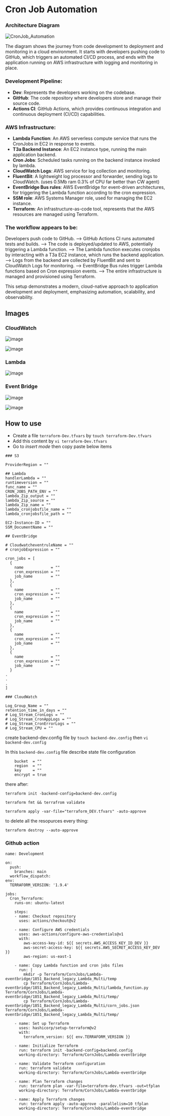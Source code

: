 # Cron Job Automation

### Architecture Diagram 
![CronJob_Automation](https://github.com/user-attachments/assets/8d5e0262-df71-49a2-a317-ce21d3ca9251)


The diagram shows the journey from code development to deployment and monitoring in a cloud environment. It starts with developers pushing code to GitHub, which triggers an automated CI/CD process, and ends with the application running on AWS infrastructure with logging and monitoring in place.



### Development Pipeline:

- **Dev**: Represents the developers working on the codebase.
- **GitHub**: The code repository where developers store and manage their source code.
- **Actions CI**: GitHub Actions, which provides continuous integration and continuous deployment (CI/CD) capabilities.

### AWS Infrastructure:

- **Lambda Function**: An AWS serverless compute service that runs the CronJobs in EC2 in response to events.
- **T3a Backend Instance**: An EC2 instance type, running the main application backend.
- **Cron Jobs**: Scheduled tasks running on the backend instance invoked by lambda.
- **CloudWatch Logs**: AWS service for log collection and monitoring.
- **FluentBit**: A lightweight log processor and forwarder, sending logs to CloudWatch. (uses 0.5Mb ram 0.3% of CPU far better than CW agent)
- **EventBridge Bus rules**: AWS EventBridge for event-driven architectures, for triggering the Lambda function according to the cron expression.
- **SSM role**: AWS Systems Manager role, used for managing the EC2 instance.
- **Terraform**: An infrastructure-as-code tool, represents that the AWS resources are managed using Terraform.


### The workflow appears to be:

Developers push code to GitHub. --> GitHub Actions CI runs automated tests and builds. --> The code is deployed/updated to AWS, potentially triggering a Lambda function.  --> The Lambda function executes cronjobs by interacting with a T3a EC2 instance, which runs the backend application. --> Logs from the backend are collected by FluentBit and sent to CloudWatch Logs for monitoring. --> EventBridge Bus rules trigger Lambda functions based on Cron expression events. --> The entire infrastructure is managed and provisioned using Terraform.



This setup demonstrates a modern, cloud-native approach to application development and deployment, emphasizing automation, scalability, and observability.


## Images 

### CloudWatch

![image](https://github.com/user-attachments/assets/53669976-6eaa-422a-b6d1-045349e35514)


![image](https://github.com/user-attachments/assets/e96b4f2f-c471-4a60-98c6-27a2aaa45504)


### Lambda 

![image](https://github.com/user-attachments/assets/e8bf50a9-54c1-464d-82af-b08ab2e36ce8)


### Event Bridge

![image](https://github.com/user-attachments/assets/5f637ae1-1c5a-466e-8d6e-2e27a64cdf32)


![image](https://github.com/user-attachments/assets/41228175-8e7e-4f2e-94ed-203194e71448)



## How to use 


- Create a file `terraform-Dev.tfvars` by  `touch terraform-Dev.tfvars`
- Add this content by `vi terraform-Dev.tfvars`
- Go to _insert mode_ then copy paste below items

~~~
### S3

ProviderRegion = ""

## Lambda
handlerLambda = ""
runtimeversion = ""
func_name = ""
CRON_JOBS_PATH_ENV = ""
lambda_Zip_output = ""
lambda_Zip_source = ""
lambda_Zip_name = ""
lambda_cronjobsfile_name = ""
lambda_cronjobsfile_path = ""

EC2-Instance-ID = ""
SSM_DocumentName = ""

## EventBridge

# CloudwatcheventruleName = ""
# cronjobExpression = ""

cron_jobs = [
  {
    name            = ""
    cron_expression = ""
    job_name        = ""
  },
  {
    name            = ""
    cron_expression = ""
    job_name        = ""
  },
  {
    name            = ""
    cron_expression = ""
    job_name        = ""
  },
  {
    name            = ""
    cron_expression = ""
    job_name        = ""
  },
  {
    name            = ""
    cron_expression = ""
    job_name        = ""
  }
.
.
.
]

### CloudWatch

Log_Group_Name = ""
retention_time_in_days = ""
# Log_Stream_CronLogs = ""
# Log_Stream_CronAppLogs = ""
# Log_Stream_CronErrorLogs = ""
# Log_Stream_CPU = ""

~~~

create backend-dev.config file by `touch backend-dev.config`
then `vi backend-dev.config`

In this `backend-dev.config` file describe state file configuration

~~~
    bucket  = ""
    region  = ""
    key     = ""
    encrypt = true
~~~

there after:

~~~
terraform init -backend-config=backend-dev.config

terraform fmt && terrafrom validate

terraform apply -var-file="terraform_DEV.tfvars" -auto-approve

~~~

to delete all the resopurces every thing:

~~~
terraform destroy --auto-approve
~~~

### Github action 

~~~
name: Development

on:
  push:
    branches: main
  workflow_dispatch:
env:
  TERRAFORM_VERSION: '1.9.4'
  
jobs:
  Cron_Terraform:
    runs-on: ubuntu-latest
    
    steps:
    - name: Checkout repository
      uses: actions/checkout@v2     

    - name: Configure AWS credentials
      uses: aws-actions/configure-aws-credentials@v1
      with:
        aws-access-key-id: ${{ secrets.AWS_ACCESS_KEY_ID_DEV }}
        aws-secret-access-key: ${{ secrets.AWS_SECRET_ACCESS_KEY_DEV }}
        aws-region: us-east-1 

    - name: Copy Lambda function and cron jobs files
      run: |
        mkdir -p Terraform/CornJobs/Lambda-eventbridge/1851_Backend_legacy_Lambda_Multi/temp
        cp Terraform/CornJobs/Lambda-eventbridge/1851_Backend_legacy_Lambda_Multi/lambda_function.py Terraform/CornJobs/Lambda-eventbridge/1851_Backend_legacy_Lambda_Multi/temp/
        cp Terraform/CornJobs/Lambda-eventbridge/1851_Backend_legacy_Lambda_Multi/corn_jobs.json Terraform/CornJobs/Lambda-eventbridge/1851_Backend_legacy_Lambda_Multi/temp/

    - name: Set up Terraform
      uses: hashicorp/setup-terraform@v2
      with:
        terraform_version: ${{ env.TERRAFORM_VERSION }}

    - name: Initialize Terraform
      run: terraform init -backend-config=backend.config
      working-directory: Terraform/CornJobs/Lambda-eventbridge

    - name: Validate Terraform configuration
      run: terraform validate
      working-directory: Terraform/CornJobs/Lambda-eventbridge

    - name: Plan Terraform changes
      run: terraform plan -var-file=terraform-dev.tfvars -out=tfplan
      working-directory: Terraform/CornJobs/Lambda-eventbridge

    - name: Apply Terraform changes
      run: terraform apply -auto-approve -parallelism=10 tfplan
      working-directory: Terraform/CornJobs/Lambda-eventbridge
~~~

